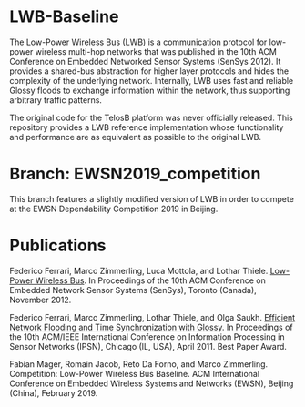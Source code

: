 # LWB-Baseline

The Low-Power Wireless Bus (LWB) is a communication protocol for low-power wireless multi-hop networks that was published in the 10th ACM Conference on Embedded Networked Sensor Systems (SenSys 2012). It provides a shared-bus abstraction for higher layer protocols and hides the complexity of the underlying network.
Internally, LWB uses fast and reliable Glossy floods to exchange information within the network, thus supporting arbitrary traffic patterns.

The original code for the TelosB platform was never officially released. This repository provides a LWB reference implementation whose functionality and performance are as equivalent as possible to the original LWB.

# Branch: EWSN2019_competition

This branch features a slightly modified version of LWB in order to compete at the EWSN Dependability Competition 2019 in Beijing.

# Publications
Federico Ferrari, Marco Zimmerling, Luca Mottola, and Lothar Thiele. [Low-Power Wireless Bus](ftp://ftp.tik.ee.ethz.ch/pub/people/ferrarif/FZMT2012.pdf). In Proceedings of the 10th ACM Conference on Embedded Network Sensor Systems (SenSys), Toronto (Canada), November 2012.

Federico Ferrari, Marco Zimmerling, Lothar Thiele, and Olga Saukh. [Efficient Network Flooding and Time Synchronization with Glossy](ftp://ftp.tik.ee.ethz.ch/pub/people/ferrarif/FZTS2011.pdf). In Proceedings of the 10th ACM/IEEE International Conference on Information Processing in Sensor Networks (IPSN), Chicago (IL, USA), April 2011. Best Paper Award.

Fabian Mager, Romain Jacob, Reto Da Forno, and Marco Zimmerling. Competition: Low-Power Wireless Bus Baseline. ACM International Conference on Embedded Wireless Systems and Networks (EWSN), Beijing (China), February 2019.
